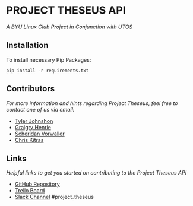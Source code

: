 # PROJECT THESEUS API

*A BYU Linux Club Project in Conjunction with UTOS*

## Installation
To install necessary Pip Packages:
```
pip install -r requirements.txt
```

## Contributors

*For more information and hints regarding Project Theseus, feel free to contact one of us via email:*

* [Tyler Johnshon](mailto:tyler@utos.org)
* [Graigry Henrie](mailto:gwhenrie@gmail.com)
* [Scheridan Vorwaller](mailto:s.vorwaller@gmail.com)
* [Chris Kitras](mailto:cmkitras@gmail.com)

## Links

*Helpful links to get you started on contributing to the Project Theseus API*

* [GitHub Repository](https://github.com/ckglxe95/Project_Theseus_API.git)
* [Trello Board](https://trello.com/projecttheseus)
* [Slack Channel](https://ictf-openwest.slack.com) #project_theseus
